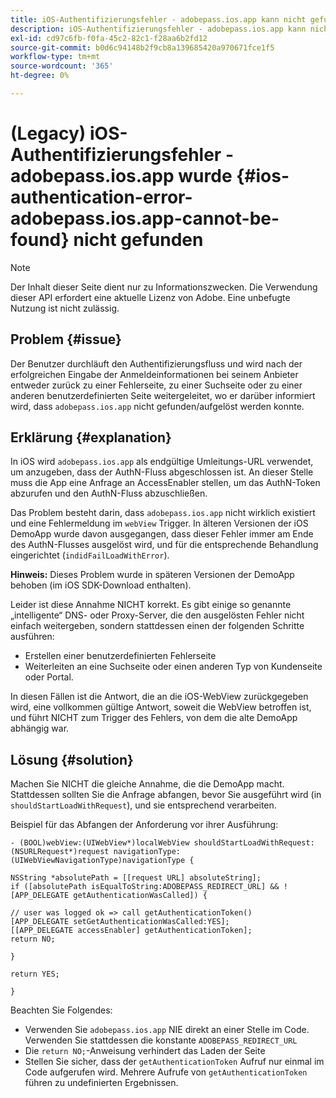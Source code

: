 ```yaml
---
title: iOS-Authentifizierungsfehler - adobepass.ios.app kann nicht gefunden werden
description: iOS-Authentifizierungsfehler - adobepass.ios.app kann nicht gefunden werden
exl-id: cd97c6fb-f0fa-45c2-82c1-f28aa6b2fd12
source-git-commit: b0d6c94148b2f9cb8a139685420a970671fce1f5
workflow-type: tm+mt
source-wordcount: '365'
ht-degree: 0%

---
```


# (Legacy) iOS-Authentifizierungsfehler - adobepass.ios.app wurde {#ios-authentication-error-adobepass.ios.app-cannot-be-found} nicht gefunden

>[!NOTE]
>
>Der Inhalt dieser Seite dient nur zu Informationszwecken. Die Verwendung dieser API erfordert eine aktuelle Lizenz von Adobe. Eine unbefugte Nutzung ist nicht zulässig.

## Problem {#issue}

Der Benutzer durchläuft den Authentifizierungsfluss und wird nach der erfolgreichen Eingabe der Anmeldeinformationen bei seinem Anbieter entweder zurück zu einer Fehlerseite, zu einer Suchseite oder zu einer anderen benutzerdefinierten Seite weitergeleitet, wo er darüber informiert wird, dass `adobepass.ios.app` nicht gefunden/aufgelöst werden konnte.

## Erklärung {#explanation}

In iOS wird `adobepass.ios.app` als endgültige Umleitungs-URL verwendet, um anzugeben, dass der AuthN-Fluss abgeschlossen ist. An dieser Stelle muss die App eine Anfrage an AccessEnabler stellen, um das AuthN-Token abzurufen und den AuthN-Fluss abzuschließen.

Das Problem besteht darin, dass `adobepass.ios.app` nicht wirklich existiert und eine Fehlermeldung im `webView` Trigger. In älteren Versionen der iOS DemoApp wurde davon ausgegangen, dass dieser Fehler immer am Ende des AuthN-Flusses ausgelöst wird, und für die entsprechende Behandlung eingerichtet (`indidFailLoadWithError`).

**Hinweis:** Dieses Problem wurde in späteren Versionen der DemoApp behoben (im iOS SDK-Download enthalten).

Leider ist diese Annahme NICHT korrekt. Es gibt einige so genannte „intelligente“ DNS- oder Proxy-Server, die den ausgelösten Fehler nicht einfach weitergeben, sondern stattdessen einen der folgenden Schritte ausführen:

- Erstellen einer benutzerdefinierten Fehlerseite
- Weiterleiten an eine Suchseite oder einen anderen Typ von Kundenseite oder Portal.

In diesen Fällen ist die Antwort, die an die iOS-WebView zurückgegeben wird, eine vollkommen gültige Antwort, soweit die WebView betroffen ist, und führt NICHT zum Trigger des Fehlers, von dem die alte DemoApp abhängig war.

## Lösung {#solution}

Machen Sie NICHT die gleiche Annahme, die die DemoApp macht. Stattdessen sollten Sie die Anfrage abfangen, bevor Sie ausgeführt wird (in `shouldStartLoadWithRequest`), und sie entsprechend verarbeiten.

Beispiel für das Abfangen der Anforderung vor ihrer Ausführung:

```obj-c
- (BOOL)webView:(UIWebView*)localWebView shouldStartLoadWithRequest:(NSURLRequest*)request navigationType:(UIWebViewNavigationType)navigationType {

NSString *absolutePath = [[request URL] absoluteString]; 
if ([absolutePath isEqualToString:ADOBEPASS_REDIRECT_URL] && ![APP_DELEGATE getAuthenticationWasCalled]) {

// user was logged ok => call getAuthenticationToken() 
[APP_DELEGATE setGetAuthenticationWasCalled:YES]; 
[[APP_DELEGATE accessEnabler] getAuthenticationToken];
return NO;

}

return YES;

}
```

Beachten Sie Folgendes:

- Verwenden Sie `adobepass.ios.app` NIE direkt an einer Stelle im Code. Verwenden Sie stattdessen die konstante `ADOBEPASS_REDIRECT_URL`
- Die `return NO;`-Anweisung verhindert das Laden der Seite
- Stellen Sie sicher, dass der `getAuthenticationToken` Aufruf nur einmal im Code aufgerufen wird. Mehrere Aufrufe von `getAuthenticationToken` führen zu undefinierten Ergebnissen.
